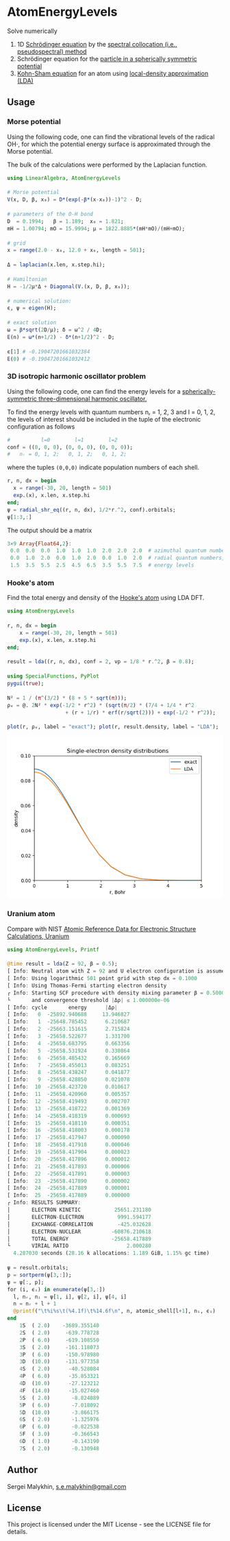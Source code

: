 # AtomEnergyLevels

Solve numerically

 1. 1D [Schrödinger equation](https://en.wikipedia.org/wiki/Schr%C3%B6dinger_equation) by the [spectral collocation (i.e., pseudospectral) method](https://en.wikipedia.org/wiki/Collocation_method)
 2. Schrödinger equation for the [particle in a spherically symmetric potential](https://en.wikipedia.org/wiki/Particle_in_a_spherically_symmetric_potential)
 3. [Kohn-Sham equation](https://en.wikipedia.org/wiki/Kohn%E2%80%93Sham_equations) for an atom using [local-density approximation (LDA)](https://en.wikipedia.org/wiki/Local-density_approximation)

## Usage

### Morse potential

Using the following code, one can find the vibrational levels of the radical OH⋅,
for which the potential energy surface is approximated through the Morse potential.

The bulk of the calculations were performed by the Laplacian function.

```julia
using LinearAlgebra, AtomEnergyLevels  

# Morse potential
V(x, D, β, x₀) = D*(exp(-β*(x-x₀))-1)^2 - D;  

# parameters of the O-H bond
D  = 0.1994;   β = 1.189;  x₀ = 1.821;
mH = 1.00794; mO = 15.9994; μ = 1822.8885*(mH*mO)/(mH+mO);  

# grid
x = range(2.0 - x₀, 12.0 + x₀, length = 501);

Δ = laplacian(x.len, x.step.hi);  

# Hamiltonian
H = -1/2μ*Δ + Diagonal(V.(x, D, β, x₀));

# numerical solution:
ϵ, ψ = eigen(H);                      

# exact solution
ω = β*sqrt(2D/μ); δ = ω^2 / 4D;  
E(n) = ω*(n+1/2) - δ*(n+1/2)^2 - D;

ϵ[1] # -0.19047201661032384
E(0) # -0.19047201661032412  
```
### 3D isotropic harmonic oscillator problem

Using the following code, one can find the energy levels for a
[spherically-symmetric three-dimensional harmonic oscillator.](https://en.wikipedia.org/wiki/Quantum_harmonic_oscillator#Example:_3D_isotropic_harmonic_oscillator)

To find the energy levels with quantum numbers nᵣ = 1, 2, 3 and l = 0, 1, 2,
the levels of interest should be included in the tuple of the
electronic configuration as follows
```julia
#          l=0        l=1        l=2
conf = ((0, 0, 0), (0, 0, 0), (0, 0, 0));
#   nᵣ = 0, 1, 2;   0, 1, 2;   0, 1, 2;  
```
where the tuples `(0,0,0)` indicate population numbers of each shell.
```julia
r, n, dx = begin
  x = range(-30, 20, length = 501)
  exp.(x), x.len, x.step.hi
end;
ψ = radial_shr_eq((r, n, dx), 1/2*r.^2, conf).orbitals;
ψ[1:3,:]
```
The output should be a matrix
```julia
3×9 Array{Float64,2}:
 0.0  0.0  0.0  1.0  1.0  1.0  2.0  2.0  2.0  # azimuthal quantum numbers, l
 0.0  1.0  2.0  0.0  1.0  2.0  0.0  1.0  2.0  # radial quantum numbers, nᵣ
 1.5  3.5  5.5  2.5  4.5  6.5  3.5  5.5  7.5  # energy levels
```
### Hooke's atom

Find the total energy and density of the [Hooke's atom](https://en.wikipedia.org/wiki/Hooke's_atom) using LDA DFT.

```julia
using AtomEnergyLevels

r, n, dx = begin
    x = range(-30, 20, length = 501)
    exp.(x), x.len, x.step.hi
end;

result = lda((r, n, dx), conf = 2, vp = 1/8 * r.^2, β = 0.8);

using SpecialFunctions, PyPlot
pygui(true);

N² = 1 / (π^(3/2) * (8 + 5 * sqrt(π)));
ρₑ = @. 2N² * exp(-1/2 * r^2) * (sqrt(π/2) * (7/4 + 1/4 * r^2
                   + (r + 1/r) * erf(r/sqrt(2))) + exp(-1/2 * r^2));

plot(r, ρₑ, label = "exact"); plot(r, result.density, label = "LDA");
```

![Comparison of the exact Hooke's atom density with LDA numerical result](./hooke_atom_density.png)

### Uranium atom

Compare with NIST [Atomic Reference Data for Electronic Structure
Calculations, Uranium](https://www.nist.gov/pml/atomic-reference-data-electronic-structure-calculations/atomic-reference-data-electronic-7-90)

```julia
using AtomEnergyLevels, Printf

@time result = lda(Z = 92, β = 0.5);
[ Info: Neutral atom with Z = 92 and U electron configuration is assumed.
[ Info: Using logarithmic 501 point grid with step dx = 0.1000
[ Info: Using Thomas-Fermi starting electron density
┌ Info: Starting SCF procedure with density mixing parameter β = 0.5000
└       and convergence threshold |Δρ| ≤ 1.000000e-06
[ Info: cycle       energy      |Δρ|
[ Info:   0  -25892.940688     13.946827
[ Info:   1  -25648.785452      6.210687
[ Info:   2  -25663.151615      2.715824
[ Info:   3  -25658.522677      1.331700
[ Info:   4  -25658.683795      0.663356
[ Info:   5  -25658.531924      0.330864
[ Info:   6  -25658.485432      0.165669
[ Info:   7  -25658.455013      0.083251
[ Info:   8  -25658.438247      0.041877
[ Info:   9  -25658.428850      0.021078
[ Info:  10  -25658.423720      0.010617
[ Info:  11  -25658.420960      0.005357
[ Info:  12  -25658.419493      0.002707
[ Info:  13  -25658.418722      0.001369
[ Info:  14  -25658.418319      0.000693
[ Info:  15  -25658.418110      0.000351
[ Info:  16  -25658.418003      0.000178
[ Info:  17  -25658.417947      0.000090
[ Info:  18  -25658.417918      0.000046
[ Info:  19  -25658.417904      0.000023
[ Info:  20  -25658.417896      0.000012
[ Info:  21  -25658.417893      0.000006
[ Info:  22  -25658.417891      0.000003
[ Info:  23  -25658.417890      0.000002
[ Info:  24  -25658.417889      0.000001
[ Info:  25  -25658.417889      0.000000
┌ Info: RESULTS SUMMARY:
│       ELECTRON KINETIC           25651.231180
│       ELECTRON-ELECTRON           9991.594177
│       EXCHANGE-CORRELATION        -425.032628
│       ELECTRON-NUCLEAR          -60876.210618
│       TOTAL ENERGY              -25658.417889
└       VIRIAL RATIO                   2.000280
  4.287030 seconds (28.16 k allocations: 1.189 GiB, 1.15% gc time)

ψ = result.orbitals;
p = sortperm(ψ[3,:]);
ψ = ψ[:, p];
for (i, ϵᵢ) in enumerate(ψ[3,:])
  l, nᵣ, nᵢ = ψ[1, i], ψ[2, i], ψ[4, i]
  n = nᵣ + l + 1
  @printf("\t%i%s\t(%4.1f)\t%14.6f\n", n, atomic_shell[l+1], nᵢ, ϵᵢ)
end
    1S  ( 2.0)    -3689.355140
    2S  ( 2.0)     -639.778728
    2P  ( 6.0)     -619.108550
    3S  ( 2.0)     -161.118073
    3P  ( 6.0)     -150.978980
    3D  (10.0)     -131.977358
    4S  ( 2.0)      -40.528084
    4P  ( 6.0)      -35.853321
    4D  (10.0)      -27.123212
    4F  (14.0)      -15.027460
    5S  ( 2.0)       -8.824089
    5P  ( 6.0)       -7.018092
    5D  (10.0)       -3.866175
    6S  ( 2.0)       -1.325976
    6P  ( 6.0)       -0.822538
    5F  ( 3.0)       -0.366543
    6D  ( 1.0)       -0.143190
    7S  ( 2.0)       -0.130948
```

## Author

Sergei Malykhin, s.e.malykhin@gmail.com

## License

This project is licensed under the MIT License - see the LICENSE file for
details.
